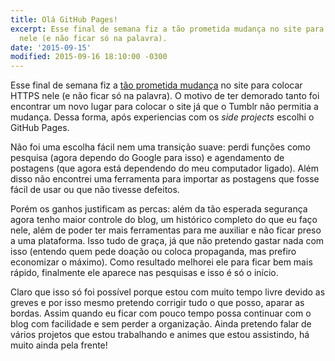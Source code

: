 ```yaml
---
title: Olá GitHub Pages!
excerpt: Esse final de semana fiz a tão prometida mudança no site para colocar HTTPS
  nele (e não ficar só na palavra).
date: '2015-09-15'
modified: 2015-09-16 18:10:00 -0300
---
```




Esse final de semana fiz a [tão prometida mudança](https://qgustavor.github.io/blog/termina-o-1animepordia) no site para colocar HTTPS nele (e não ficar só na palavra). O motivo de ter demorado tanto foi encontrar um novo lugar para colocar o site já que o Tumblr não permitia a mudança. Dessa forma, após experiencias com os *side projects* escolhi o GitHub Pages.

Não foi uma escolha fácil nem uma transição suave: perdi funções como pesquisa (agora dependo do Google para isso) e agendamento de postagens (que agora está dependendo do meu computador ligado). Além disso não encontrei uma ferramenta para importar as postagens que fosse fácil de usar ou que não tivesse defeitos.

Porém os ganhos justificam as percas: além da tão esperada segurança agora tenho maior controle do blog, um histórico completo do que eu faço nele, além de poder ter mais ferramentas para me auxiliar e não ficar preso a uma plataforma. Isso tudo de graça, já que não pretendo gastar nada com isso (entendo quem pede doação ou coloca propaganda, mas prefiro economizar o máximo). Como resultado melhorei ele para ficar bem mais rápido, finalmente ele aparece nas pesquisas e isso é só o início.

Claro que isso só foi possível porque estou com muito tempo livre devido as greves e por isso mesmo pretendo corrigir tudo o que posso, aparar as bordas. Assim quando eu ficar com pouco tempo possa continuar com o blog com facilidade e sem perder a organização. Ainda pretendo falar de vários projetos que estou trabalhando e animes que estou assistindo, há muito ainda pela frente! 
